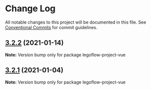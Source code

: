 # Change Log

All notable changes to this project will be documented in this file.
See [Conventional Commits](https://conventionalcommits.org) for commit guidelines.

## [3.2.2](https://github.com/legoflow/next/compare/legoflow-project-vue@3.2.1...legoflow-project-vue@3.2.2) (2021-01-14)

**Note:** Version bump only for package legoflow-project-vue





## [3.2.1](https://github.com/legoflow/next/compare/legoflow-project-vue@3.2.0...legoflow-project-vue@3.2.1) (2021-01-04)

**Note:** Version bump only for package legoflow-project-vue
